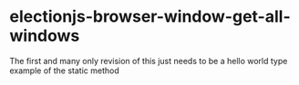 # electionjs-browser-window-get-all-windows


The first and many only revision of this just needs to be a hello world type example of the static method
